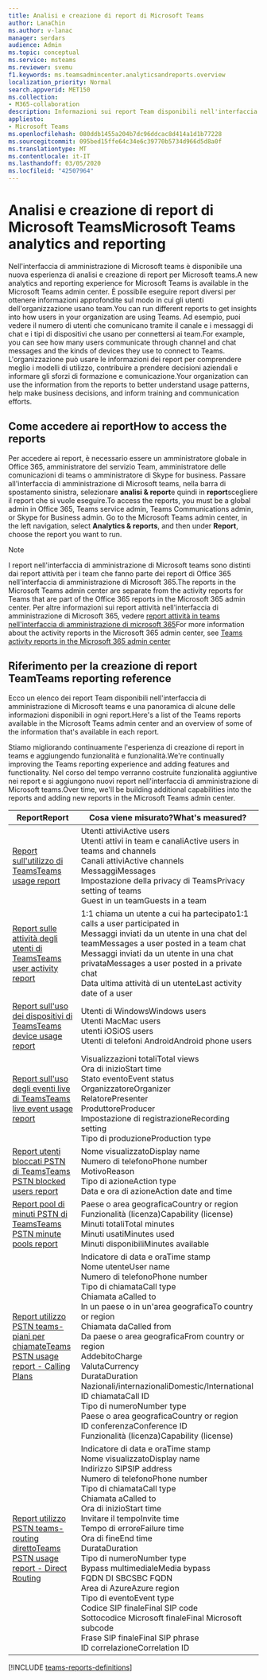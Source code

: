 ```yaml
---
title: Analisi e creazione di report di Microsoft Teams
author: LanaChin
ms.author: v-lanac
manager: serdars
audience: Admin
ms.topic: conceptual
ms.service: msteams
ms.reviewer: svemu
f1.keywords: ms.teamsadmincenter.analyticsandreports.overview
localization_priority: Normal
search.appverid: MET150
ms.collection:
- M365-collaboration
description: Informazioni sui report Team disponibili nell'interfaccia di amministrazione di Microsoft teams.
appliesto:
- Microsoft Teams
ms.openlocfilehash: 080ddb1455a204b7dc96ddcac8d414a1d1b77228
ms.sourcegitcommit: 095bed15ffe64c34e6c39770b5734d966d5d8a0f
ms.translationtype: MT
ms.contentlocale: it-IT
ms.lasthandoff: 03/05/2020
ms.locfileid: "42507964"
---
```

# <a name="microsoft-teams-analytics-and-reporting"></a><span data-ttu-id="87edd-103">Analisi e creazione di report di Microsoft Teams</span><span class="sxs-lookup"><span data-stu-id="87edd-103">Microsoft Teams analytics and reporting</span></span>

<span data-ttu-id="87edd-104">Nell'interfaccia di amministrazione di Microsoft teams è disponibile una nuova esperienza di analisi e creazione di report per Microsoft teams.</span><span class="sxs-lookup"><span data-stu-id="87edd-104">A new analytics and reporting experience for Microsoft Teams is available in the Microsoft Teams admin center.</span></span> <span data-ttu-id="87edd-105">È possibile eseguire report diversi per ottenere informazioni approfondite sul modo in cui gli utenti dell'organizzazione usano team.</span><span class="sxs-lookup"><span data-stu-id="87edd-105">You can run different reports to get insights into how users in your organization are using Teams.</span></span> <span data-ttu-id="87edd-106">Ad esempio, puoi vedere il numero di utenti che comunicano tramite il canale e i messaggi di chat e i tipi di dispositivi che usano per connettersi ai team.</span><span class="sxs-lookup"><span data-stu-id="87edd-106">For example, you can see how many users communicate through channel and chat messages and the kinds of devices they use to connect to Teams.</span></span> <span data-ttu-id="87edd-107">L'organizzazione può usare le informazioni dei report per comprendere meglio i modelli di utilizzo, contribuire a prendere decisioni aziendali e informare gli sforzi di formazione e comunicazione.</span><span class="sxs-lookup"><span data-stu-id="87edd-107">Your organization can use the information from the reports to better understand usage patterns, help make business decisions, and inform training and communication efforts.</span></span>

## <a name="how-to-access-the-reports"></a><span data-ttu-id="87edd-108">Come accedere ai report</span><span class="sxs-lookup"><span data-stu-id="87edd-108">How to access the reports</span></span>

<span data-ttu-id="87edd-109">Per accedere ai report, è necessario essere un amministratore globale in Office 365, amministratore del servizio Team, amministratore delle comunicazioni di teams o amministratore di Skype for business.  Passare all'interfaccia di amministrazione di Microsoft teams, nella barra di spostamento sinistra, selezionare **analisi & report**e quindi in **report**scegliere il report che si vuole eseguire.</span><span class="sxs-lookup"><span data-stu-id="87edd-109">To access the reports, you must be a global admin in Office 365, Teams service admin, Teams Communications admin, or Skype for Business admin.  Go to the Microsoft Teams admin center, in the left navigation, select **Analytics & reports**, and then under **Report**, choose the report you want to run.</span></span>

> [!NOTE]
> <span data-ttu-id="87edd-110">I report nell'interfaccia di amministrazione di Microsoft teams sono distinti dai report attività per i team che fanno parte dei report di Office 365 nell'interfaccia di amministrazione di Microsoft 365.</span><span class="sxs-lookup"><span data-stu-id="87edd-110">The reports in the Microsoft Teams admin center are separate from the activity reports for Teams that are part of the Office 365 reports in the Microsoft 365 admin center.</span></span> <span data-ttu-id="87edd-111">Per altre informazioni sui report attività nell'interfaccia di amministrazione di Microsoft 365, vedere [report attività in teams nell'interfaccia di amministrazione di microsoft 365](../teams-activity-reports.md)</span><span class="sxs-lookup"><span data-stu-id="87edd-111">For more information about the activity reports in the Microsoft 365 admin center, see [Teams activity reports in the Microsoft 365 admin center](../teams-activity-reports.md)</span></span>

## <a name="teams-reporting-reference"></a><span data-ttu-id="87edd-112">Riferimento per la creazione di report Team</span><span class="sxs-lookup"><span data-stu-id="87edd-112">Teams reporting reference</span></span>

<span data-ttu-id="87edd-113">Ecco un elenco dei report Team disponibili nell'interfaccia di amministrazione di Microsoft teams e una panoramica di alcune delle informazioni disponibili in ogni report.</span><span class="sxs-lookup"><span data-stu-id="87edd-113">Here's a list of the Teams reports available in the Microsoft Teams admin center and an overview of some of the information that's available in each report.</span></span>

<span data-ttu-id="87edd-114">Stiamo migliorando continuamente l'esperienza di creazione di report in teams e aggiungendo funzionalità e funzionalità.</span><span class="sxs-lookup"><span data-stu-id="87edd-114">We're continually improving the Teams reporting experience and adding features and functionality.</span></span> <span data-ttu-id="87edd-115">Nel corso del tempo verranno costruite funzionalità aggiuntive nei report e si aggiungono nuovi report nell'interfaccia di amministrazione di Microsoft teams.</span><span class="sxs-lookup"><span data-stu-id="87edd-115">Over time, we'll be building additional capabilities into the reports and adding new reports in the Microsoft Teams admin center.</span></span>

|<span data-ttu-id="87edd-116">Report</span><span class="sxs-lookup"><span data-stu-id="87edd-116">Report</span></span>  |<span data-ttu-id="87edd-117">Cosa viene misurato?</span><span class="sxs-lookup"><span data-stu-id="87edd-117">What's measured?</span></span> |
|---------|---------|
|[<span data-ttu-id="87edd-118">Report sull'utilizzo di Teams</span><span class="sxs-lookup"><span data-stu-id="87edd-118">Teams usage report</span></span>](teams-usage-report.md)  |  <span data-ttu-id="87edd-119">Utenti attivi</span><span class="sxs-lookup"><span data-stu-id="87edd-119">Active users</span></span><br/><span data-ttu-id="87edd-120">Utenti attivi in team e canali</span><span class="sxs-lookup"><span data-stu-id="87edd-120">Active users in teams and channels</span></span><br/><span data-ttu-id="87edd-121">Canali attivi</span><span class="sxs-lookup"><span data-stu-id="87edd-121">Active channels</span></span><br/><span data-ttu-id="87edd-122">Messaggi</span><span class="sxs-lookup"><span data-stu-id="87edd-122">Messages</span></span><br/><span data-ttu-id="87edd-123">Impostazione della privacy di Teams</span><span class="sxs-lookup"><span data-stu-id="87edd-123">Privacy setting of  teams</span></span><br/><span data-ttu-id="87edd-124">Guest in un team</span><span class="sxs-lookup"><span data-stu-id="87edd-124">Guests in a team</span></span>   |
|[<span data-ttu-id="87edd-125">Report sulle attività degli utenti di Teams</span><span class="sxs-lookup"><span data-stu-id="87edd-125">Teams user activity report</span></span>](user-activity-report.md)  |  <span data-ttu-id="87edd-126">1:1 chiama un utente a cui ha partecipato</span><span class="sxs-lookup"><span data-stu-id="87edd-126">1:1 calls a user participated in</span></span><br/><span data-ttu-id="87edd-127">Messaggi inviati da un utente in una chat del team</span><span class="sxs-lookup"><span data-stu-id="87edd-127">Messages a user posted in a team chat</span></span><br/><span data-ttu-id="87edd-128">Messaggi inviati da un utente in una chat privata</span><span class="sxs-lookup"><span data-stu-id="87edd-128">Messages a user posted in a private chat</span></span><br/><span data-ttu-id="87edd-129">Data ultima attività di un utente</span><span class="sxs-lookup"><span data-stu-id="87edd-129">Last activity date of a user</span></span>     |
|[<span data-ttu-id="87edd-130">Report sull'uso dei dispositivi di Teams</span><span class="sxs-lookup"><span data-stu-id="87edd-130">Teams device usage report</span></span>](device-usage-report.md)   |  <span data-ttu-id="87edd-131">Utenti di Windows</span><span class="sxs-lookup"><span data-stu-id="87edd-131">Windows users</span></span><br/><span data-ttu-id="87edd-132">Utenti Mac</span><span class="sxs-lookup"><span data-stu-id="87edd-132">Mac users</span></span><br/><span data-ttu-id="87edd-133">utenti iOS</span><span class="sxs-lookup"><span data-stu-id="87edd-133">iOS users</span></span><br/><span data-ttu-id="87edd-134">Utenti di telefoni Android</span><span class="sxs-lookup"><span data-stu-id="87edd-134">Android phone users</span></span>     |
|[<span data-ttu-id="87edd-135">Report sull'uso degli eventi live di Teams</span><span class="sxs-lookup"><span data-stu-id="87edd-135">Teams live event usage report</span></span>](teams-live-event-usage-report.md)   |  <span data-ttu-id="87edd-136">Visualizzazioni totali</span><span class="sxs-lookup"><span data-stu-id="87edd-136">Total views</span></span><br><span data-ttu-id="87edd-137">Ora di inizio</span><span class="sxs-lookup"><span data-stu-id="87edd-137">Start time</span></span><br><span data-ttu-id="87edd-138">Stato evento</span><span class="sxs-lookup"><span data-stu-id="87edd-138">Event status</span></span><br><span data-ttu-id="87edd-139">Organizzatore</span><span class="sxs-lookup"><span data-stu-id="87edd-139">Organizer</span></span><br><span data-ttu-id="87edd-140">Relatore</span><span class="sxs-lookup"><span data-stu-id="87edd-140">Presenter</span></span><br><span data-ttu-id="87edd-141">Produttore</span><span class="sxs-lookup"><span data-stu-id="87edd-141">Producer</span></span><br><span data-ttu-id="87edd-142">Impostazione di registrazione</span><span class="sxs-lookup"><span data-stu-id="87edd-142">Recording setting</span></span><br><span data-ttu-id="87edd-143">Tipo di produzione</span><span class="sxs-lookup"><span data-stu-id="87edd-143">Production type</span></span>    |
|[<span data-ttu-id="87edd-144">Report utenti bloccati PSTN di Teams</span><span class="sxs-lookup"><span data-stu-id="87edd-144">Teams PSTN blocked users report</span></span>](pstn-blocked-users-report.md)   |  <span data-ttu-id="87edd-145">Nome visualizzato</span><span class="sxs-lookup"><span data-stu-id="87edd-145">Display name</span></span><br><span data-ttu-id="87edd-146">Numero di telefono</span><span class="sxs-lookup"><span data-stu-id="87edd-146">Phone number</span></span><br><span data-ttu-id="87edd-147">Motivo</span><span class="sxs-lookup"><span data-stu-id="87edd-147">Reason</span></span><br><span data-ttu-id="87edd-148">Tipo di azione</span><span class="sxs-lookup"><span data-stu-id="87edd-148">Action type</span></span><br><span data-ttu-id="87edd-149">Data e ora di azione</span><span class="sxs-lookup"><span data-stu-id="87edd-149">Action date and time</span></span>   |
|[<span data-ttu-id="87edd-150">Report pool di minuti PSTN di Teams</span><span class="sxs-lookup"><span data-stu-id="87edd-150">Teams PSTN minute pools report</span></span>](pstn-minute-pools-report.md) |  <span data-ttu-id="87edd-151">Paese o area geografica</span><span class="sxs-lookup"><span data-stu-id="87edd-151">Country or region</span></span><br><span data-ttu-id="87edd-152">Funzionalità (licenza)</span><span class="sxs-lookup"><span data-stu-id="87edd-152">Capability (license)</span></span> <br><span data-ttu-id="87edd-153">Minuti totali</span><span class="sxs-lookup"><span data-stu-id="87edd-153">Total minutes</span></span><br><span data-ttu-id="87edd-154">Minuti usati</span><span class="sxs-lookup"><span data-stu-id="87edd-154">Minutes used</span></span><br><span data-ttu-id="87edd-155">Minuti disponibili</span><span class="sxs-lookup"><span data-stu-id="87edd-155">Minutes available</span></span>|
|[<span data-ttu-id="87edd-156">Report utilizzo PSTN teams-piani per chiamate</span><span class="sxs-lookup"><span data-stu-id="87edd-156">Teams PSTN usage report - Calling Plans</span></span>](pstn-usage-report.md#calling-plans)|  <span data-ttu-id="87edd-157">Indicatore di data e ora</span><span class="sxs-lookup"><span data-stu-id="87edd-157">Time stamp</span></span><br><span data-ttu-id="87edd-158">Nome utente</span><span class="sxs-lookup"><span data-stu-id="87edd-158">User name</span></span><br><span data-ttu-id="87edd-159">Numero di telefono</span><span class="sxs-lookup"><span data-stu-id="87edd-159">Phone number</span></span><br><span data-ttu-id="87edd-160">Tipo di chiamata</span><span class="sxs-lookup"><span data-stu-id="87edd-160">Call type</span></span> <br><span data-ttu-id="87edd-161">Chiamata a</span><span class="sxs-lookup"><span data-stu-id="87edd-161">Called to</span></span><br><span data-ttu-id="87edd-162">In un paese o in un'area geografica</span><span class="sxs-lookup"><span data-stu-id="87edd-162">To country or region</span></span> <br><span data-ttu-id="87edd-163">Chiamata da</span><span class="sxs-lookup"><span data-stu-id="87edd-163">Called from</span></span> <br><span data-ttu-id="87edd-164">Da paese o area geografica</span><span class="sxs-lookup"><span data-stu-id="87edd-164">From country or region</span></span><br><span data-ttu-id="87edd-165">Addebito</span><span class="sxs-lookup"><span data-stu-id="87edd-165">Charge</span></span><br><span data-ttu-id="87edd-166">Valuta</span><span class="sxs-lookup"><span data-stu-id="87edd-166">Currency</span></span><br><span data-ttu-id="87edd-167">Durata</span><span class="sxs-lookup"><span data-stu-id="87edd-167">Duration</span></span><br><span data-ttu-id="87edd-168">Nazionali/internazionali</span><span class="sxs-lookup"><span data-stu-id="87edd-168">Domestic/International</span></span><br><span data-ttu-id="87edd-169">ID chiamata</span><span class="sxs-lookup"><span data-stu-id="87edd-169">Call ID</span></span><br><span data-ttu-id="87edd-170">Tipo di numero</span><span class="sxs-lookup"><span data-stu-id="87edd-170">Number type</span></span><br><span data-ttu-id="87edd-171">Paese o area geografica</span><span class="sxs-lookup"><span data-stu-id="87edd-171">Country or region</span></span><br><span data-ttu-id="87edd-172">ID conferenza</span><span class="sxs-lookup"><span data-stu-id="87edd-172">Conference ID</span></span><br><span data-ttu-id="87edd-173">Funzionalità (licenza)</span><span class="sxs-lookup"><span data-stu-id="87edd-173">Capability (license)</span></span>|
|[<span data-ttu-id="87edd-174">Report utilizzo PSTN teams-routing diretto</span><span class="sxs-lookup"><span data-stu-id="87edd-174">Teams PSTN usage report - Direct Routing</span></span>](pstn-usage-report.md#direct-routing)  |  <span data-ttu-id="87edd-175">Indicatore di data e ora</span><span class="sxs-lookup"><span data-stu-id="87edd-175">Time stamp</span></span><br><span data-ttu-id="87edd-176">Nome visualizzato</span><span class="sxs-lookup"><span data-stu-id="87edd-176">Display name</span></span><br><span data-ttu-id="87edd-177">Indirizzo SIP</span><span class="sxs-lookup"><span data-stu-id="87edd-177">SIP address</span></span><br><span data-ttu-id="87edd-178">Numero di telefono</span><span class="sxs-lookup"><span data-stu-id="87edd-178">Phone number</span></span> <br><span data-ttu-id="87edd-179">Tipo di chiamata</span><span class="sxs-lookup"><span data-stu-id="87edd-179">Call type</span></span><br><span data-ttu-id="87edd-180">Chiamata a</span><span class="sxs-lookup"><span data-stu-id="87edd-180">Called to</span></span><br><span data-ttu-id="87edd-181">Ora di inizio</span><span class="sxs-lookup"><span data-stu-id="87edd-181">Start time</span></span><br><span data-ttu-id="87edd-182">Invitare il tempo</span><span class="sxs-lookup"><span data-stu-id="87edd-182">Invite time</span></span><br><span data-ttu-id="87edd-183">Tempo di errore</span><span class="sxs-lookup"><span data-stu-id="87edd-183">Failure time</span></span><br><span data-ttu-id="87edd-184">Ora di fine</span><span class="sxs-lookup"><span data-stu-id="87edd-184">End time</span></span><br><span data-ttu-id="87edd-185">Durata</span><span class="sxs-lookup"><span data-stu-id="87edd-185">Duration</span></span><br><span data-ttu-id="87edd-186">Tipo di numero</span><span class="sxs-lookup"><span data-stu-id="87edd-186">Number type</span></span><br><span data-ttu-id="87edd-187">Bypass multimediale</span><span class="sxs-lookup"><span data-stu-id="87edd-187">Media bypass</span></span><br><span data-ttu-id="87edd-188">FQDN DI SBC</span><span class="sxs-lookup"><span data-stu-id="87edd-188">SBC FQDN</span></span><br><span data-ttu-id="87edd-189">Area di Azure</span><span class="sxs-lookup"><span data-stu-id="87edd-189">Azure region</span></span><br><span data-ttu-id="87edd-190">Tipo di evento</span><span class="sxs-lookup"><span data-stu-id="87edd-190">Event type</span></span><br><span data-ttu-id="87edd-191">Codice SIP finale</span><span class="sxs-lookup"><span data-stu-id="87edd-191">Final SIP code</span></span><br><span data-ttu-id="87edd-192">Sottocodice Microsoft finale</span><span class="sxs-lookup"><span data-stu-id="87edd-192">Final Microsoft subcode</span></span><br><span data-ttu-id="87edd-193">Frase SIP finale</span><span class="sxs-lookup"><span data-stu-id="87edd-193">Final SIP phrase</span></span><br><span data-ttu-id="87edd-194">ID correlazione</span><span class="sxs-lookup"><span data-stu-id="87edd-194">Correlation ID</span></span>  |

[!INCLUDE [teams-reports-definitions](../includes/teams-reports-definitions.md)]

